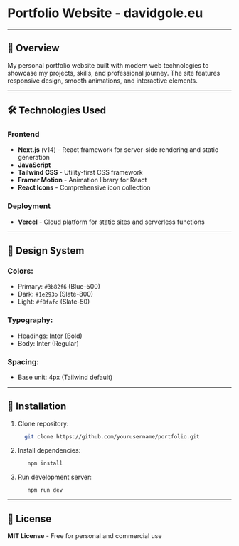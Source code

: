 # Portfolio Website - davidgole.eu
***
## 📌 Overview
My personal portfolio website built with modern web technologies to showcase my projects, skills, and professional journey. The site features responsive design, smooth animations, and interactive elements.
***
## 🛠 Technologies Used
### Frontend
- **Next.js** (v14) - React framework for server-side rendering and static generation
- **JavaScript**
- **Tailwind CSS** - Utility-first CSS framework
- **Framer Motion** - Animation library for React
- **React Icons** - Comprehensive icon collection
### Deployment
- **Vercel** - Cloud platform for static sites and serverless functions
***
## 🌈 Design System
### Colors:
- Primary: `#3b82f6` (Blue-500)
- Dark: `#1e293b` (Slate-800)
- Light: `#f8fafc` (Slate-50)

### Typography:
- Headings: Inter (Bold)
- Body: Inter (Regular)

### Spacing:
- Base unit: 4px (Tailwind default)
***
## 🔧 Installation
1. Clone repository:
    ```bash
      git clone https://github.com/yourusername/portfolio.git
    ```
2. Install dependencies:
    ```bash
       npm install
    ```
3. Run development server:
    ```bash
       npm run dev
    ```
***
## 📜 License
**MIT License** - Free for personal and commercial use